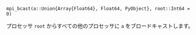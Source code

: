 ```
mpi_bcast(a::Union{Array{Float64}, Float64, PyObject}, root::Int64 = 0)
```

プロセッサ `root` からすべての他のプロセッサに `a` をブロードキャストします。
